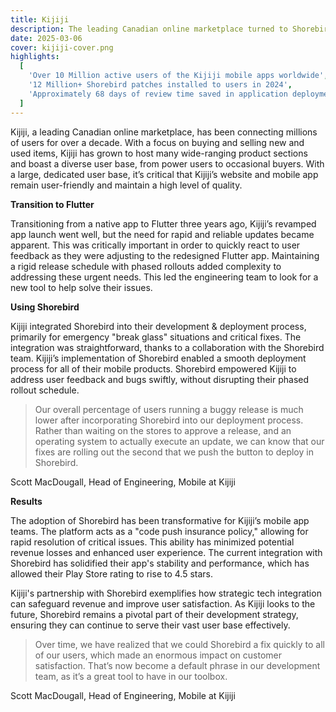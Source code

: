 ```yaml
---
title: Kijiji
description: The leading Canadian online marketplace turned to Shorebird to ensure their customer base was up to date all the time.
date: 2025-03-06
cover: kijiji-cover.png
highlights:
  [
    'Over 10 Million active users of the Kijiji mobile apps worldwide',
    '12 Million+ Shorebird patches installed to users in 2024',
    'Approximately 68 days of review time saved in application deployment in 2024 by using Shorebird',
  ]
---
```


<!-- cSpell:ignore dougall -->

Kijiji, a leading Canadian online marketplace, has been connecting millions of users for over a decade. With a focus on buying and selling new and used items, Kijiji has grown to host many wide-ranging product sections and boast a diverse user base, from power users to occasional buyers. With a large, dedicated user base, it’s critical that Kijiji’s website and mobile app remain user-friendly and maintain a high level of quality.

**Transition to Flutter**

Transitioning from a native app to Flutter three years ago, Kijiji’s revamped app launch went well, but the need for rapid and reliable updates became apparent. This was critically important in order to quickly react to user feedback as they were adjusting to the redesigned Flutter app. Maintaining a rigid release schedule with phased rollouts added complexity to addressing these urgent needs. This led the engineering team to look for a new tool to help solve their issues.

**Using Shorebird**

Kijiji integrated Shorebird into their development & deployment process, primarily for emergency "break glass" situations and critical fixes. The integration was straightforward, thanks to a collaboration with the Shorebird team. Kijiji’s implementation of Shorebird enabled a smooth deployment process for all of their mobile products. Shorebird empowered Kijiji to address user feedback and bugs swiftly, without disrupting their phased rollout schedule.

> Our overall percentage of users running a buggy release is much lower after incorporating Shorebird into our deployment process. Rather than waiting on the stores to approve a release, and an operating system to actually execute an update, we can know that our fixes are rolling out the second that we push the button to deploy in Shorebird.

Scott MacDougall, Head of Engineering, Mobile at Kijiji

**Results**

The adoption of Shorebird has been transformative for Kijiji’s mobile app teams. The platform acts as a "code push insurance policy," allowing for rapid resolution of critical issues. This ability has minimized potential revenue losses and enhanced user experience. The current integration with Shorebird has solidified their app's stability and performance, which has allowed their Play Store rating to rise to 4.5 stars.

Kijiji's partnership with Shorebird exemplifies how strategic tech integration can safeguard revenue and improve user satisfaction. As Kijiji looks to the future, Shorebird remains a pivotal part of their development strategy, ensuring they can continue to serve their vast user base effectively.

> Over time, we have realized that we could Shorebird a fix quickly to all of our users, which made an enormous impact on customer satisfaction. That’s now become a default phrase in our development team, as it’s a great tool to have in our toolbox.

Scott MacDougall, Head of Engineering, Mobile at Kijiji
